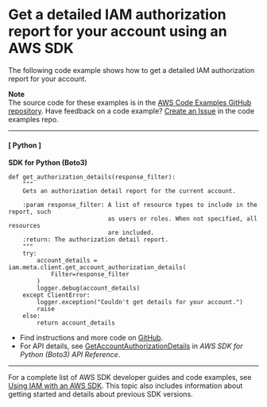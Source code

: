 # Get a detailed IAM authorization report for your account using an AWS SDK<a name="example_iam_GetAccountAuthorizationDetails_section"></a>

The following code example shows how to get a detailed IAM authorization report for your account\.

**Note**  
The source code for these examples is in the [AWS Code Examples GitHub repository](https://github.com/awsdocs/aws-doc-sdk-examples)\. Have feedback on a code example? [Create an Issue](https://github.com/awsdocs/aws-doc-sdk-examples/issues/new/choose) in the code examples repo\. 

------
#### [ Python ]

**SDK for Python \(Boto3\)**  
  

```
def get_authorization_details(response_filter):
    """
    Gets an authorization detail report for the current account.

    :param response_filter: A list of resource types to include in the report, such
                            as users or roles. When not specified, all resources
                            are included.
    :return: The authorization detail report.
    """
    try:
        account_details = iam.meta.client.get_account_authorization_details(
            Filter=response_filter
        )
        logger.debug(account_details)
    except ClientError:
        logger.exception("Couldn't get details for your account.")
        raise
    else:
        return account_details
```
+  Find instructions and more code on [GitHub](https://github.com/awsdocs/aws-doc-sdk-examples/tree/main/python/example_code/iam/iam_basics#code-examples)\. 
+  For API details, see [GetAccountAuthorizationDetails](https://docs.aws.amazon.com/goto/boto3/iam-2010-05-08/GetAccountAuthorizationDetails) in *AWS SDK for Python \(Boto3\) API Reference*\. 

------

For a complete list of AWS SDK developer guides and code examples, see [Using IAM with an AWS SDK](sdk-general-information-section.md)\. This topic also includes information about getting started and details about previous SDK versions\.